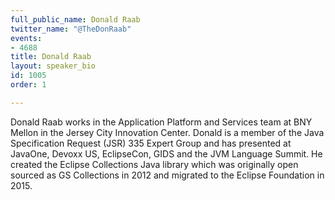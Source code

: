 ```yaml
---
full_public_name: Donald Raab
twitter_name: "@TheDonRaab"
events:
- 4688
title: Donald Raab
layout: speaker_bio
id: 1005
order: 1

---
```

Donald Raab works in the Application Platform and Services team at BNY Mellon in the Jersey City Innovation Center. Donald is a member of the Java Specification Request (JSR) 335 Expert Group and has presented at JavaOne, Devoxx US, EclipseCon, GIDS and the JVM Language Summit. He created the Eclipse Collections Java library which was originally open sourced as GS Collections in 2012 and migrated to the Eclipse Foundation in 2015.